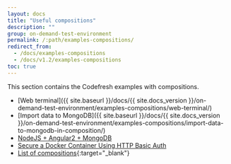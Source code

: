 ```yaml
---
layout: docs
title: "Useful compositions"
description: ""
group: on-demand-test-environment
permalink: /:path/examples-compositions/
redirect_from:
  - /docs/examples-compositions
  - /docs/v1.2/examples-compositions
toc: true
---
```


This section contains the Codefresh examples with compositions.
- [Web terminal]({{ site.baseurl }}/docs/{{ site.docs_version }}/on-demand-test-environment/examples-compositions/web-terminal/)
- [Import data to MongoDB]({{ site.baseurl }}/docs/{{ site.docs_version }}/on-demand-test-environment/examples-compositions/import-data-to-mongodb-in-composition/)
- [NodeJS + Angular2 + MongoDB](doc:nodejs-angular2-mongodb)
- [Secure a Docker Container Using HTTP Basic Auth](doc:securing-docker-container-with-http-basic-auth)
- [List of compositions](https://github.com/codefresh-io/composition-examples/tree/master/compositions){:target="_blank"}
